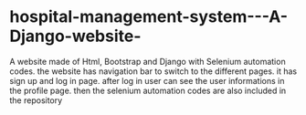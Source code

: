 # hospital-management-system---A-Django-website-
A website made of Html, Bootstrap and Django with Selenium automation codes.
the website has navigation bar to switch to the different pages.
it has sign up and log in page.
after log in user can see the user informations in the profile page.
then the selenium automation codes are also included in the repository 
